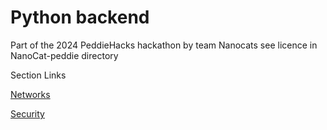 # Python backend

Part of the 2024 PeddieHacks hackathon by team Nanocats see licence in NanoCat-peddie directory

Section Links

[Networks](connect.md)

[Security](secure.md)
